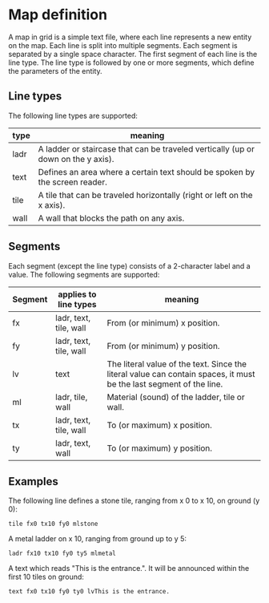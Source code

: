 # Map definition

A map in grid is a simple text file, where each line represents a new entity on the map. Each line is split into multiple segments. Each segment is separated by a single space character. The first segment of each line is the line type. The line type is followed by one or more segments, which define the parameters of the entity.

## Line types

The following line types are supported:

|type|meaning|
|----|-------|
|ladr|A ladder or staircase that can be traveled vertically (up or down on the y axis).|
|text|Defines an area where a certain text should be spoken by the screen reader.|
|tile|A tile that can be traveled horizontally (right or left on the x axis).|
|wall|A wall that blocks the path on any axis.|

## Segments

Each segment (except the line type) consists of a 2-character label and a value. The following segments are supported:

|Segment|applies to line types|meaning|
|-------|---------------------|-------|
|fx|ladr, text, tile, wall|From (or minimum) x position.|
|fy|ladr, text, tile, wall|From (or minimum) y position.|
|lv|text|The literal value of the text. Since the literal value can contain spaces, it must be the last segment of the line.|
|ml|ladr, tile, wall|Material (sound) of the ladder, tile or wall.|
|tx|ladr, text, tile, wall|To (or maximum) x position.|
|ty|ladr, text, wall|To (or maximum) y position.|

## Examples

The following line defines a stone tile, ranging from x 0 to x 10, on ground (y 0):

```
tile fx0 tx10 fy0 mlstone
```

A metal ladder on x 10, ranging from ground up to y 5:

```
ladr fx10 tx10 fy0 ty5 mlmetal
```

A text which reads "This is the entrance.". It will be announced within the first 10 tiles on ground:

```
text fx0 tx10 fy0 ty0 lvThis is the entrance.
```
